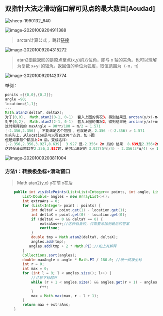 ## 双指针大法之滑动窗口解可见点的最大数目[Aoudad]

![sheep-1990132_640](D:\Dev\SrcCode\geek-algorithm-leetcode\src\main\leetcode_manuscripts\two_pointers\双指针大法之滑动窗口解可见点的最大数目[Aoudad].assets\sheep-1990132_640.png)

![image-20201009204911388](D:\Dev\SrcCode\geek-algorithm-leetcode\src\main\leetcode_manuscripts\two_pointers\双指针大法之滑动窗口解可见点的最大数目[Aoudad].assets\image-20201009204911388.png)

> arctan计算公式 ，跳转[链接](http://www.ab126.com/geometric/2080.html)

![image-20201009204315272](D:\Dev\SrcCode\geek-algorithm-leetcode\src\main\leetcode_manuscripts\two_pointers\双指针大法之滑动窗口解可见点的最大数目[Aoudad].assets\image-20201009204315272.png)

> atan2函数返回的是原点至点(x,y)的方位角，即与 x 轴的夹角。也可以理解为复数 x+yi 的辐角。返回值的单位为弧度，取值范围为（-π，π]



![image-20201009201423774](D:\Dev\SrcCode\geek-algorithm-leetcode\src\main\leetcode_manuscripts\two_pointers\双指针大法之滑动窗口解可见点的最大数目.assets\image-20201009201423774.png)

举例：

```java
ponits ={{0,0},{0,2}};
angle =90;
location={1,1};
---
Math.atan2(deltaY, deltaX);
对于{0,0},  Math.atan2(0-1, 0-1)  套入上图的情况3，得到结果是 arctan(y/x)-π=π/4-π=-3*π/4 = -2.356
对于{0,2},  Math.atan2(2-1, 0-1)  套入上图的情况2，得到结果是 arctan(y/x)+π=-π/4+π=3*π/4 =  2.356 
这时候得到的 maxAngle = 90*π/180 = π/2 = 1.571
[-2.356,2.356] , 不能满足这个范围 ，也就是说，2.356 -(-2.356) > 1.571 
但实际上，从location是可以看到这两个点的，如下图
但是如果每个都加上2π 后，变成这样:
[-2.356,2.356,3.927,8.639]  3.927 是-2.356+ 2π 后的 结果  8.639是2.356+2π 后的 结果
这时候滑动窗口在2.356,3.927时，是可以满足的 3.927(5*π/4) - 2.356(3*π/4) <= 1.571 (π/2)    
```

![image-20201009203811004](D:\Dev\SrcCode\geek-algorithm-leetcode\src\main\leetcode_manuscripts\two_pointers\双指针大法之滑动窗口解可见点的最大数目[Aoudad].assets\image-20201009203811004.png)

### 方法1：转换极坐标+滑动窗口

> Math.atan2(y,x)  y在前 x在后

```java
    public int visiblePoints(List<List<Integer>> points, int angle, List<Integer> location) {
        List<Double> angles = new ArrayList<>();
        int extraAns = 0;
        for (List<Integer> point : points) {
            int deltaY = point.get(1) - location.get(1);
            int deltaX = point.get(0) - location.get(0);
            if (deltaX == 0 && deltaY == 0) {
                extraAns++;//这种自身的，只需要添加到最后的答案
                continue;
            }
            double tmp = Math.atan2(deltaY, deltaX);
            angles.add(tmp);
           angles.add(tmp + 2 * Math.PI);//如上有解释
        }
        Collections.sort(angles);
        double maxAngle = angle * Math.PI / 180.0; //统一成极坐标
        int r = 0;
        int max = 0;
        for (int l = 0; l < angles.size(); l++) {
            //注意下标越界
            while (r + 1 < angles.size() && angles.get(r + 1) - angles.get(l) <= maxAngle) {
                r++;
            }
            max = Math.max(max, r - l + 1);
        }
        return max + extraAns;
    }
```



